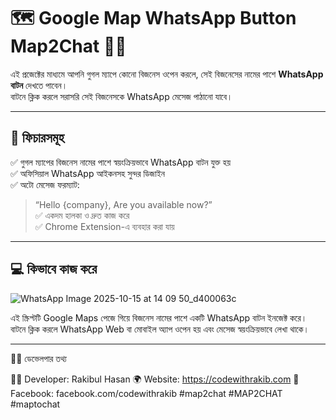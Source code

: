 # 🗺️ Google Map WhatsApp Button  Map2Chat 🔗💬  

এই প্রজেক্টের মাধ্যমে আপনি গুগল ম্যাপে কোনো বিজনেস ওপেন করলে, সেই বিজনেসের নামের পাশে **WhatsApp বাটন** দেখতে পাবেন।  
বাটনে ক্লিক করলে সরাসরি সেই বিজনেসকে WhatsApp মেসেজ পাঠানো যাবে।

---

## 🚀 ফিচারসমূহ

✅ গুগল ম্যাপের বিজনেস নামের পাশে স্বয়ংক্রিয়ভাবে WhatsApp বাটন যুক্ত হয়  
✅ অফিসিয়াল WhatsApp আইকনসহ সুন্দর ডিজাইন  
✅ অটো মেসেজ ফরম্যাট:  
> “Hello {company}, Are you available now?”  
✅ একদম হালকা ও দ্রুত কাজ করে  
✅ Chrome Extension-এ ব্যবহার করা যায়  

---

## 💻 কিভাবে কাজ করে
![WhatsApp Image 2025-10-15 at 14 09 50_d400063c](https://github.com/user-attachments/assets/2f929d40-5766-4db3-b325-d76259a3f471)

এই স্ক্রিপ্টটি Google Maps পেজে গিয়ে বিজনেস নামের পাশে একটি WhatsApp বাটন ইনজেক্ট করে।  
বাটনে ক্লিক করলে WhatsApp Web বা মোবাইল অ্যাপ ওপেন হয় এবং মেসেজ স্বয়ংক্রিয়ভাবে লেখা থাকে।

---
🧑‍💻 ডেভেলপার তথ্য

👨‍💻 Developer: Rakibul Hasan
🌍 Website: https://codewithrakib.com
💬 Facebook: facebook.com/codewithrakib
#map2chat #MAP2CHAT #maptochat 

